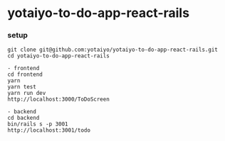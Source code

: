 # yotaiyo-to-do-app-react-rails

### setup
```
git clone git@github.com:yotaiyo/yotaiyo-to-do-app-react-rails.git
cd yotaiyo-to-do-app-react-rails

- frontend
cd frontend
yarn
yarn test
yarn run dev
http://localhost:3000/ToDoScreen

- backend
cd backend
bin/rails s -p 3001
http://localhost:3001/todo
``` 